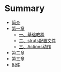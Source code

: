 # Summary

* [简介](README.md)
* [第一章](di-yi-zhang.md)
  * [一、基础教程](di-yi-zhang/yi-3001-ji-chu-jiao-cheng.md)
  * [二、struts配置文件](di-yi-zhang/er-3001-struts-pei-zhi-wen-jian.md)
  * [三、Actions动作](di-yi-zhang/san-3001-actions-dong-zuo.md)
* 第二章
* 第三章
* [附件](fu-jian.md)

